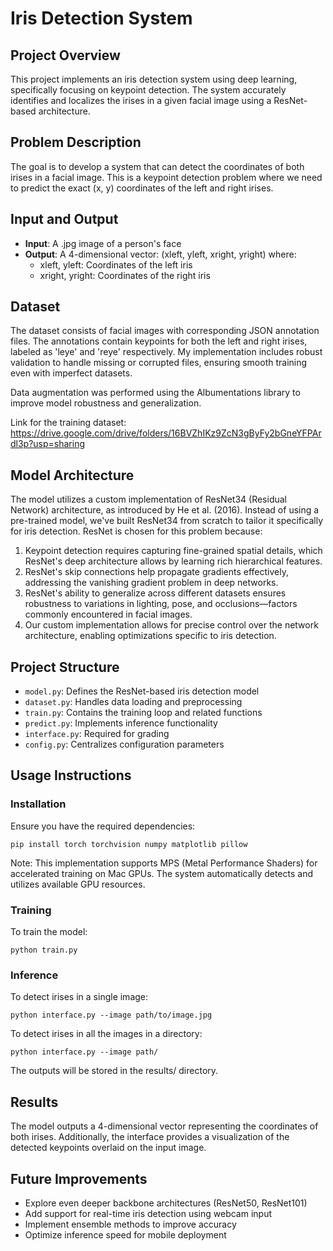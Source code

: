 # Iris Detection System

## Project Overview
This project implements an iris detection system using deep learning, specifically focusing on keypoint detection. The system accurately identifies and localizes the irises in a given facial image using a ResNet-based architecture.

## Problem Description
The goal is to develop a system that can detect the coordinates of both irises in a facial image. This is a keypoint detection problem where we need to predict the exact (x, y) coordinates of the left and right irises.

## Input and Output
- **Input**: A .jpg image of a person's face
- **Output**: A 4-dimensional vector: (xleft, yleft, xright, yright) where:
  - xleft, yleft: Coordinates of the left iris
  - xright, yright: Coordinates of the right iris

## Dataset
The dataset consists of facial images with corresponding JSON annotation files. The annotations contain keypoints for both the left and right irises, labeled as 'leye' and 'reye' respectively. My implementation includes robust validation to handle missing or corrupted files, ensuring smooth training even with imperfect datasets.

Data augmentation was performed using the Albumentations library to improve model robustness and generalization.

Link for the training dataset: https://drive.google.com/drive/folders/16BVZhIKz9ZcN3gByFy2bGneYFPArdl3p?usp=sharing

## Model Architecture
The model utilizes a custom implementation of ResNet34 (Residual Network) architecture, as introduced by He et al. (2016). Instead of using a pre-trained model, we've built ResNet34 from scratch to tailor it specifically for iris detection. ResNet is chosen for this problem because:

1. Keypoint detection requires capturing fine-grained spatial details, which ResNet's deep architecture allows by learning rich hierarchical features.
2. ResNet's skip connections help propagate gradients effectively, addressing the vanishing gradient problem in deep networks.
3. ResNet's ability to generalize across different datasets ensures robustness to variations in lighting, pose, and occlusions—factors commonly encountered in facial images.
4. Our custom implementation allows for precise control over the network architecture, enabling optimizations specific to iris detection.

## Project Structure
- `model.py`: Defines the ResNet-based iris detection model
- `dataset.py`: Handles data loading and preprocessing
- `train.py`: Contains the training loop and related functions
- `predict.py`: Implements inference functionality
- `interface.py`: Required for grading
- `config.py`: Centralizes configuration parameters

## Usage Instructions

### Installation
Ensure you have the required dependencies:
```
pip install torch torchvision numpy matplotlib pillow
```

Note: This implementation supports MPS (Metal Performance Shaders) for accelerated training on Mac GPUs. The system automatically detects and utilizes available GPU resources.

### Training
To train the model:
```
python train.py
```

### Inference
To detect irises in a single image:
```
python interface.py --image path/to/image.jpg
```
To detect irises in all the images in a directory:
```
python interface.py --image path/
```
The outputs will be stored in the results/ directory.


## Results
The model outputs a 4-dimensional vector representing the coordinates of both irises. Additionally, the interface provides a visualization of the detected keypoints overlaid on the input image.

## Future Improvements
- Explore even deeper backbone architectures (ResNet50, ResNet101)
- Add support for real-time iris detection using webcam input
- Implement ensemble methods to improve accuracy
- Optimize inference speed for mobile deployment
